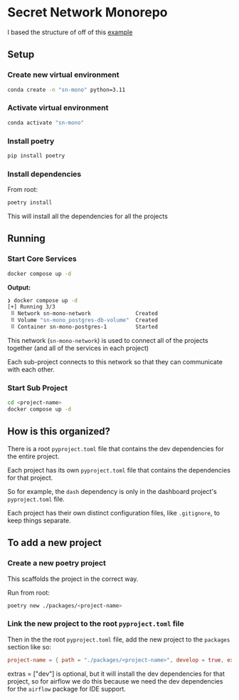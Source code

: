 # Secret Network Monorepo

I based the structure of off of this [example](https://github.com/python-poetry/poetry/issues/936#issuecomment-734504568)

## Setup

### Create new virtual environment

```bash
conda create -n "sn-mono" python=3.11    
```

### Activate virtual environment

```bash
conda activate "sn-mono"
```

### Install poetry

```bash
pip install poetry
```

### Install dependencies

From root:

```bash
poetry install
```

This will install all the dependencies for all the projects

## Running

### Start Core Services

```bash
docker compose up -d
```

**Output:**

```bash
❯ docker compose up -d
[+] Running 3/3
 ⠿ Network sn-mono-network              Created                                                           0.0s
 ⠿ Volume "sn-mono_postgres-db-volume"  Created                                                           0.0s
 ⠿ Container sn-mono-postgres-1         Started
```

This network (`sn-mono-network`) is used to connect  all of the projects together (and all of the services in each project)

Each sub-project connects to this network so that they can communicate with each other.

### Start Sub Project

```bash
cd <project-name>
docker compose up -d
```

## How is this organized?

There is a root `pyproject.toml` file that contains the dev dependencies for the entire project.

Each project has its own `pyproject.toml` file that contains the dependencies for that project.

So for example, the `dash` dependency is only in the dashboard project's `pyproject.toml` file.

Each project has their own distinct configuration files, like `.gitignore`, to keep things separate.

## To add a new project

### Create a new poetry project

This scaffolds the project in the correct way.

Run from root:

```bash
poetry new ./packages/<project-name>
```

### Link the new project to the root `pyproject.toml` file

Then in the the root `pyproject.toml` file, add the new project to the `packages` section like so:

```toml
project-name = { path = "./packages/<project-name>", develop = true, extras = ["dev"] }}`
```

extras = ["dev"] is optional, but it will install the dev dependencies for that project, so for airflow we do this because we need the dev dependencies for the `airflow` package for IDE support.

